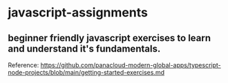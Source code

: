 # javascript-assignments
## beginner friendly javascript exercises to learn and understand it's fundamentals. 

Reference: https://github.com/panacloud-modern-global-apps/typescript-node-projects/blob/main/getting-started-exercises.md

